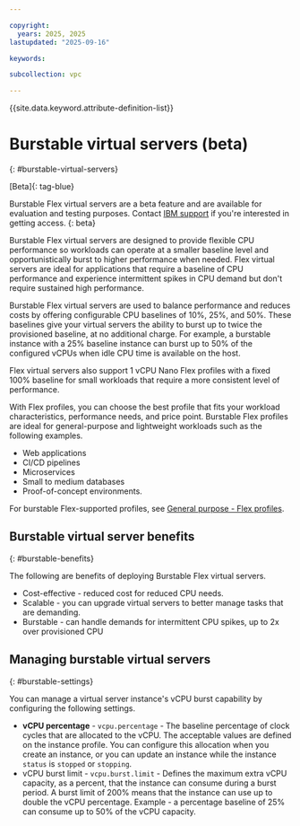```yaml
---

copyright:
  years: 2025, 2025
lastupdated: "2025-09-16"

keywords:

subcollection: vpc

---
```


{{site.data.keyword.attribute-definition-list}}

# Burstable virtual servers (beta)
{: #burstable-virtual-servers}

[Beta]{: tag-blue}

Burstable Flex virtual servers are a beta feature and are available for evaluation and testing purposes. Contact [IBM support](/docs/account?topic=account-using-avatar#getting-support) if you're interested in getting access. {: beta}

Burstable Flex virtual servers are designed to provide flexible CPU performance so workloads can operate at a smaller baseline level and opportunistically burst to higher performance when needed. Flex virtual servers are ideal for applications that require a baseline of CPU performance and experience intermittent spikes in CPU demand but don't require sustained high performance.

Burstable Flex virtual servers are used to balance performance and reduces costs by offering configurable CPU baselines of 10%, 25%, and 50%. These baselines give your virtual servers the ability to burst up to twice the provisioned baseline, at no additional charge. For example, a burstable instance with a 25% baseline instance can burst up to 50% of the configured vCPUs when idle CPU time is available on the host.

Flex virtual servers also support 1 vCPU Nano Flex profiles with a fixed 100% baseline for small workloads that require a more consistent level of performance.

With Flex profiles, you can choose the best profile that fits your workload characteristics, performance needs, and price point. Burstable Flex profiles are ideal for general-purpose and lightweight workloads such as the following examples.

* Web applications
* CI/CD pipelines
* Microservices
* Small to medium databases
* Proof-of-concept environments.

For burstable Flex-supported profiles, see [General purpose - Flex profiles](/docs/vpc?topic=vpc-flexible-profiles-virtual-servers).

## Burstable virtual server benefits
{: #burstable-benefits}

The following are benefits of deploying Burstable Flex virtual servers.

* Cost-effective - reduced cost for reduced CPU needs.
* Scalable - you can upgrade virtual servers to better manage tasks that are demanding.
* Burstable - can handle demands for intermittent CPU spikes, up to 2x over provisioned CPU

## Managing burstable virtual servers
{: #burstable-settings}

You can manage a virtual server instance's vCPU burst capability by configuring the following settings.

* **vCPU percentage** - `vcpu.percentage` - The baseline percentage of clock cycles that are allocated to the vCPU. The acceptable values are defined on the instance profile. You can configure this allocation when you create an instance, or you can update an instance while the instance `status` is `stopped` or `stopping`.
* vCPU burst limit - `vcpu.burst.limit` - Defines the maximum extra vCPU capacity, as a percent, that the instance can consume during a burst period. A burst limit of 200% means that the instance can use up to double the vCPU percentage. Example - a percentage baseline of 25% can consume up to 50% of the vCPU capacity.
